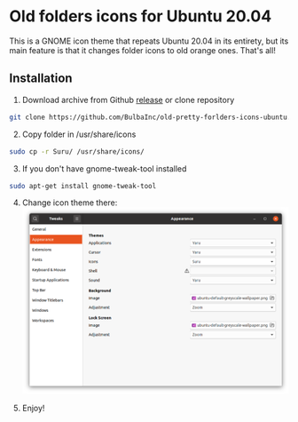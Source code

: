 # Old folders icons for Ubuntu 20.04

This is a GNOME icon theme that repeats Ubuntu 20.04 in its entirety, but its main feature is that it changes folder icons to old orange ones. That's all!

## Installation

1. Download archive from Github [release](https://github.com/BulbaInc/old-pretty-forlders-icons-ubuntu/releases) or clone repository
```bash
git clone https://github.com/BulbaInc/old-pretty-forlders-icons-ubuntu.git
```
2. Copy folder in /usr/share/icons

```bash
sudo cp -r Suru/ /usr/share/icons/
```

3. If you don't have gnome-tweak-tool installed

```bash
sudo apt-get install gnome-tweak-tool
```
4. Change icon theme there:
![](/images/image.png)

5. Enjoy!

